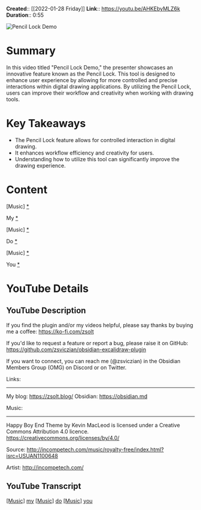 **Created**:: [[2022-01-28 Friday]]
**Link**:: https://youtu.be/AHKEbyMLZ6k
**Duration**:: 0:55

![Pencil Lock Demo](https://youtu.be/AHKEbyMLZ6k)

# Summary
In this video titled "Pencil Lock Demo," the presenter showcases an innovative feature known as the Pencil Lock. This tool is designed to enhance user experience by allowing for more controlled and precise interactions within digital drawing applications. By utilizing the Pencil Lock, users can improve their workflow and creativity when working with drawing tools.

# Key Takeaways
- The Pencil Lock feature allows for controlled interaction in digital drawing.
- It enhances workflow efficiency and creativity for users.
- Understanding how to utilize this tool can significantly improve the drawing experience.

# Content
[Music] [* ](https://youtu.be/AHKEbyMLZ6k?t=1)

My [* ](https://youtu.be/AHKEbyMLZ6k?t=28)

[Music] [* ](https://youtu.be/AHKEbyMLZ6k?t=29)

Do [* ](https://youtu.be/AHKEbyMLZ6k?t=33)

[Music] [* ](https://youtu.be/AHKEbyMLZ6k?t=38)

You [* ](https://youtu.be/AHKEbyMLZ6k?t=54)

# YouTube Details

## YouTube Description

If you find the plugin and/or my videos helpful, please say thanks by buying me a coffee: https://ko-fi.com/zsolt

If you'd like to request a feature or report a bug, please raise it on GitHub: https://github.com/zsviczian/obsidian-excalidraw-plugin

If you want to connect, you can reach me (@zsviczian) in the Obsidian Members Group (OMG) on Discord or on Twitter.

Links:

---------

My blog: https://zsolt.blog/
Obsidian: https://obsidian.md

Music:

----------

Happy Boy End Theme by Kevin MacLeod is licensed under a Creative Commons Attribution 4.0 licence. https://creativecommons.org/licenses/by/4.0/

Source: http://incompetech.com/music/royalty-free/index.html?isrc=USUAN1100648

Artist: http://incompetech.com/

## YouTube Transcript

[[Music]](https://youtu.be/AHKEbyMLZ6k?t=1) [my](https://youtu.be/AHKEbyMLZ6k?t=28) [[Music]](https://youtu.be/AHKEbyMLZ6k?t=29) [do](https://youtu.be/AHKEbyMLZ6k?t=33) [[Music]](https://youtu.be/AHKEbyMLZ6k?t=38) [you](https://youtu.be/AHKEbyMLZ6k?t=54) 


